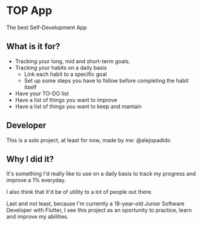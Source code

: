 # TOP App
The best Self-Development App

## What is it for?
* Tracking your long, mid and short-term goals.
* Tracking your habits on a daily basis
    * Link each habit to a specific goal
    * Set up some steps you have to follow before completing the habit itself
* Have your TO-DO list
* Have a list of things you want to improve
* Have a list of things you want to keep and mantain

## Developer
This is a solo project, at least for now, made by me: @alejopadido

## Why I did it?
It's something I'd really like to use on a daily basis to track my progress and improve a 1% everyday. 

I also think that it'd be of utility to a lot of people out there.

Last and not least, because I'm currently a 18-year-old Junior Software Developer with Flutter, I see this project as an oportunity to practice, learn and improve my abilities.
